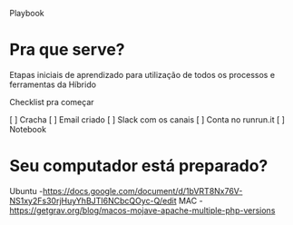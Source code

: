Playbook


# Pra que serve?

Etapas iniciais de aprendizado para utilização de todos os processos e ferramentas da Híbrido

Checklist pra começar

[ ] Cracha
[ ] Email criado
[ ] Slack com os canais
[ ] Conta no runrun.it
[ ] Notebook


# Seu computador está preparado? 

Ubuntu  -https://docs.google.com/document/d/1bVRT8Nx76V-NS1xy2Fs30rjHuyYhBJTI6NCbcQOyc-Q/edit
MAC - https://getgrav.org/blog/macos-mojave-apache-multiple-php-versions



